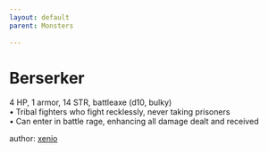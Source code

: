 ```yaml
---
layout: default
parent: Monsters
  
---
```

# Berserker
4 HP, 1 armor, 14 STR, battleaxe (d10, bulky)  
• Tribal fighters who fight recklessly, never taking prisoners  
• Can enter in battle rage, enhancing all damage dealt and received  

author: [xenio](https://xenioinabottle.blogspot.com/2021/02/classic-monsters-for-cairnito-part-1.html)
